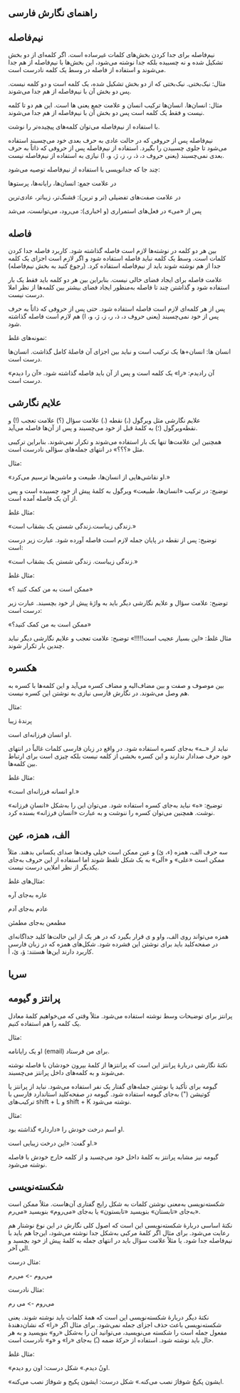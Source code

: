 راهنمای نگارش فارسی
---

## نیم‌فاصله

نیم‌فاصله برای جدا کردن بخش‌های کلمات غیرساده است. اگر کلمه‌ای از دو بخش تشکیل شده و نه چسبیده بلکه جدا نوشته می‌شود، این بخش‌ها با نیم‌فاصله از هم جدا می‌شوند و استفاده از فاصله در وسط یک کلمه نادرست است.

مثال: نیک‌بختی. نیک‌بختی که از دو بخش تشکیل شده، یک کلمه است و دو کلمه نیست. پس دو بخش آن با نیم‌فاصله از هم جدا می‌شوند.

مثال: انسان‌ها. انسان‌ها ترکیب انسان و علامت جمع یعنی ها است. این هم دو تا کلمه نیست و فقط یک کلمه است پس دو بخش آن با نیم‌فاصله از هم جدا می‌شوند.

با استفاده از نیم‌فاصله می‌توان کلمه‌های پیچیده‌تر را نوشت.

نیم‌فاصله پس از حروفی که در حالت عادی به حرف بعدی خود می‌چسبند استفاده می‌شود تا جلوی چسبیدن را بگیرد. استفاده از نیم‌فاصله پس از حروفی که ذاتاً به حرف بعدی نمی‌چسبند (یعنی حروف د، ذ، ر، ز، ژ، و، ا) نیازی به استفاده از نیم‌فاصله نیست.

چند جا که جدانویسی با استفاده از نیم‌فاصله توصیه می‌شود:

در علامت جمع: انسان‌ها، رایانه‌ها، پرستوها

در علامت صفت‌های تفضیلی (تر و ترین): قشنگ‌تر، زیباتر، عادی‌ترین

پس از «می» در فعل‌های استمراری (و اخباری): می‌رود، می‌توانست، می‌شد

## فاصله

بین هر دو کلمه در نوشته‌ها لازم است فاصله گذاشته شود. کاربرد فاصله جدا کردن کلمات است. وسط یک کلمه نباید فاصله استفاده شود و اگر لازم است اجزای یک کلمه جدا از هم نوشته شوند باید از نیم‌فاصله استفاده کرد. (رجوع کنید به بخش نیم‌فاصله)

علامت فاصله برای ایجاد فضای خالی نیست. بنابراین بین هر دو کلمه باید فقط یک بار استفاده شود و گذاشتن چند تا فاصله به‌منظور ایجاد فضای بیشتر بین کلمه‌ها از نظر املا درست نیست.

پس از هر کلمه‌ای لازم است فاصله استفاده شود. حتی پس از حروفی که ذاتاً به حرف پس از خود نمی‌چسبند (یعنی حروف د، ذ، ر، ز، ژ، و، ا) هم لازم است فاصله گذاشته شود.

نمونه‌های غلط:

انسان ها: انسان+ها یک ترکیب است و نباید بین اجزای آن فاصلهٔ کامل گذاشت. انسان‌ها درست است.

آن رادیدم: «را» یک کلمه است و پس از آن باید فاصله گذاشته شود. «آن را دیدم» درست است.


## علایم نگارشی

علایم نگارشی مثل ویرگول (،) نقطه (.) علامت سؤال (؟) علامت تعجب (!) و نقطه‌ویرگول (؛) به کلمهٔ قبل از خود می‌چسبند و پس از آن‌ها فاصله می‌آید.

همچنین این علامت‌ها تنها یک بار استفاده می‌شوند و تکرار نمی‌شوند. بنابراین ترکیبی مثل «؟؟؟» در انتهای جمله‌های سؤالی نادرست است.

مثال:

«او نقاشی‌هایی از انسان‌ها، طبیعت و ماشین‌ها ترسیم می‌کرد.»

توضیح: در ترکیب «انسان‌ها، طبیعت» ویرگول به کلمهٔ پیش از خود چسبیده است و پس از آن یک فاصله آمده است.


مثال غلط:

«زندگی زیباست.زندگی شستن یک بشقاب است.»

توضیح: پس از نقطه در پایان جمله لازم است فاصله آورده شود. عبارت زیر درست است:

«زندگی زیباست. زندگی شستن یک بشقاب است.»

مثال غلط:

«ممکن است به من کمک کنید ؟»

توضیح: علامت سؤال و علایم نگارشی دیگر باید به واژهٔ پیش از خود بچسبند. عبارت زیر درست است:

«ممکن است به من کمک کنید؟»


مثال غلط:
«این بسیار عجیب است!!!!!»
توضیح: علامت تعجب و علایم نگارشی دیگر نباید چندین بار تکرار شوند.


## هکسره

بین موصوف و صفت و بین مضاف‌الیه و مضاف کسره می‌آید و این کلمه‌ها با کسره به هم وصل می‌شوند. در نگارش فارسی نیازی به نوشتن این کسره نیست.

مثال:

پرندهٔ زیبا

او انسان فرزانه‌ای است.

نباید از «ــه» به‌جای کسره استفاده شود. در واقع در زبان فارسی کلمات غالباً در انتهای خود حرف صدادار ندارند و این کسره بخشی از کلمه نیست بلکه چیزی است برای ارتباط بین کلمه‌ها.

مثال غلط:

«او انسانه فرزانه‌ای است.»

توضیح: «ه» نباید به‌جای کسره استفاده شود. می‌توان این را به‌شکل «انسانِ فرزانه» نوشت. همچنین می‌توان کسره را ننوشت و به عبارت «انسان فرزانه» بسنده کرد.



## الف، همزه، عین

سه حرف الف، همزه (ء، ئ) و عین ممکن است خیلی وقت‌ها صدای یکسانی بدهند. مثلاً ممکن است «علی» و «اَلی» به یک شکل تلفظ شوند اما استفاده از این حروف به‌جای یکدیگر از نظر املایی درست نیست.

مثال‌های غلط:

عاره به‌جای آره

عادم به‌جای آدم

مطمعن به‌جای مطمئن


همزه می‌تواند روی الف، واو و ی قرار بگیرد که در هر یک از این حالت‌ها کلید جداگانه‌ای در صفحه‌کلید باید برای نوشتن این فشرده شود. شکل‌های همزه که در زبان فارسی کاربرد دارند این‌ها هستند: ؤ، ئ، أ.

## سریا


## پرانتز و گیومه

پرانتز برای توضیحات وسط نوشته استفاده می‌شود. مثلاً وقتی که می‌خواهیم کلمهٔ معادل یک کلمه را هم استفاده کنیم.

مثال:

او یک رایانامه (email) برای من فرستاد.


نکتهٔ نگارشی دربارهٔ پرانتز این است که پرانتزها از کلمهٔ بیرون خودشان با فاصله نوشته می‌شوند و به کلمه‌های داخل پرانتز می‌چسبند.

گیومه برای تأکید یا نوشتن جمله‌های گفتار یک نفر استفاده می‌شود. نباید از پرانتز یا کوتیشن (") به‌جای گیومه استفاده شود. گیومه در صفحه‌کلید استاندارد فارسی با ترکیب‌های shift + L و shift + K نوشته می‌شود.

مثال:

او اسم درخت خودش را «داردار» گذاشته بود.

او گفت: «این درخت زیبایی است.»

گیومه نیز مشابه پرانتز به کلمهٔ داخل خود می‌چسبد و از کلمه خارج خودش با فاصله نوشته می‌شود.

## شکسته‌نویسی

شکسته‌نویسی به‌معنی نوشتن کلمات به شکل رایج گفتاری آن‌هاست. مثلاً ممکن است به‌جای «تابستان» بنویسید «تابستون» یا به‌جای «می‌روم» بنویسید «می‌رم».

نکتهٔ اساسی دربارهٔ شکسته‌نویسی این است که اصول کلی نگارش در این نوع نوشتار هم رعایت می‌شود. برای مثال اگر کلمهٔ مرکبی به‌شکل جدا نوشته می‌شود، این‌جا هم باید با نیم‌فاصله جدا شود. یا مثلاً علامت سؤال باید در انتهای جمله به کلمهٔ پیش از خود بچسبد و الی آخر.

مثال درست:

می‌روم -> می‌رم

مثال نادرست:

می‌روم -> می رم

نکتهٔ دیگر دربارهٔ شکسته‌نویسی این است که همهٔ کلمات باید نوشته شوند. یعنی شکسته‌نویسی باعث حذف اجزای جمله نمی‌شود. برای مثال اگر «را» که نشان‌دهندهٔ مفعول جمله است را شکسته می‌نویسید، می‌توانید آن را به‌شکل «رو» بنویسید و به هر حال باید نوشته شود. استفاده از حرکهٔ ضمه (ـُ) به‌جای «را» و «و» نادرست است.

مثال غلط:

«اونُ دیدم.» شکل درست: اون رو دیدم.

«ایشون پکیجُ شوفاژ نصب می‌کنه.» شکل درست: ایشون پکیج و شوفاژ نصب می‌کنه.

